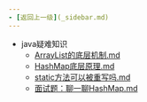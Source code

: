 ```yaml
---
- [返回上一级](_sidebar.md) 
---
```

- java疑难知识
	 - [ArrayList的底层机制.md](backend/java/java疑难知识/ArrayList的底层机制.md)
	 - [HashMap底层原理.md](backend/java/java疑难知识/HashMap底层原理.md)
	 - [static方法可以被重写吗.md](backend/java/java疑难知识/static方法可以被重写吗.md)
	 - [面试题：聊一聊HashMap.md](backend/java/java疑难知识/面试题：聊一聊HashMap.md)
